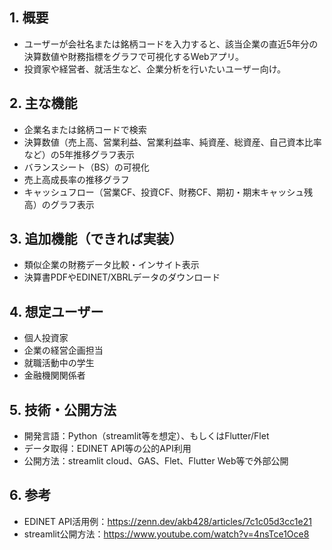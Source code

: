 ## 1. 概要
- ユーザーが会社名または銘柄コードを入力すると、該当企業の直近5年分の決算数値や財務指標をグラフで可視化するWebアプリ。
- 投資家や経営者、就活生など、企業分析を行いたいユーザー向け。

## 2. 主な機能
- 企業名または銘柄コードで検索
- 決算数値（売上高、営業利益、営業利益率、純資産、総資産、自己資本比率など）の5年推移グラフ表示
- バランスシート（BS）の可視化
- 売上高成長率の推移グラフ
- キャッシュフロー（営業CF、投資CF、財務CF、期初・期末キャッシュ残高）のグラフ表示

## 3. 追加機能（できれば実装）
- 類似企業の財務データ比較・インサイト表示
- 決算書PDFやEDINET/XBRLデータのダウンロード

## 4. 想定ユーザー
- 個人投資家
- 企業の経営企画担当
- 就職活動中の学生
- 金融機関関係者

## 5. 技術・公開方法
- 開発言語：Python（streamlit等を想定）、もしくはFlutter/Flet
- データ取得：EDINET API等の公的API利用
- 公開方法：streamlit cloud、GAS、Flet、Flutter Web等で外部公開

## 6. 参考
- EDINET API活用例：https://zenn.dev/akb428/articles/7c1c05d3cc1e21
- streamlit公開方法：https://www.youtube.com/watch?v=4nsTce1Oce8
